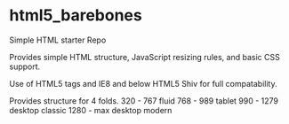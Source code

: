 # html5_barebones
Simple HTML starter Repo

Provides simple HTML structure, JavaScript resizing rules, and basic CSS support.

Use of HTML5 tags and IE8 and below HTML5 Shiv for full compatability.

Provides structure for 4 folds.
320 - 767 fluid
768 - 989 tablet
990 - 1279 desktop classic
1280 - max desktop modern
